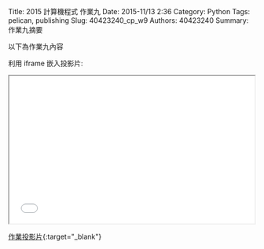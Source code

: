 Title: 2015 計算機程式 作業九
Date: 2015-11/13 2:36
Category: Python
Tags: pelican, publishing
Slug: 40423240_cp_w9
Authors: 40423240
Summary: 作業九摘要

以下為作業九內容

利用 iframe 嵌入投影片:

<iframe src="40423240_cp_w9_p.html" width="500" height="300"></iframe>

[作業投影片](40423240_cp_w9_p.html){:target="_blank"}


